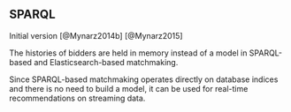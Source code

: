 ## SPARQL

<!--
### Implementations notes

* Start a new Clojure project `matchmaker-sparql`.
* Only command-line interface (~ minimum viable product)
* Copy and paste code from the previous matchmaker.
* Custom benchmark manipulating data in the SPARQL endpoint.
* Matchmaker is provided as a component (e.g., mount) 
* SPARQL interactions are done via the `sparclj` library.
* Extensive configuration in EDN.
* Produces results in EDN.
-->

Initial version [@Mynarz2014b]
[@Mynarz2015]

The histories of bidders are held in memory instead of a model in SPARQL-based and Elasticsearch-based matchmaking.

Since SPARQL-based matchmaking operates directly on database indices and there is no need to build a model, it can be used for real-time recommendations on streaming data.

<!--
TODO: Describe aggregation functions used to compute match score.

Comparison of CBR systems with databases in [@Richter2013, p. 524].
SPARQL retrieves exact matches. Ranking needs to be implemented on top of SPARQL.
SPARQL operates under the closed world assumption. CBR assumes open world.

Curse of dimensionality: RDF is complex and contains a multitude of dimensions. Linear increase of dimensions => exponential growth of negative effects.

Combination functions [@Beliakov2007], [@Beliakov2015]
-->
